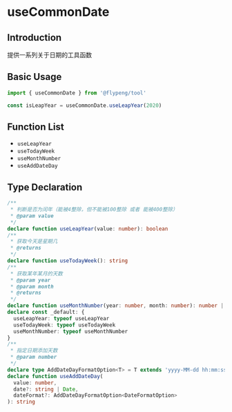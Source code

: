 # useCommonDate

## Introduction

提供一系列关于日期的工具函数

## Basic Usage

```ts
import { useCommonDate } from '@flypeng/tool'

const isLeapYear = useCommonDate.useLeapYear(2020)
```

## Function List

- `useLeapYear`
- `useTodayWeek`
- `useMonthNumber`
- `useAddDateDay`

## Type Declaration

```ts
/**
 * 判断是否为闰年（能被4整除，但不能被100整除 或者 能被400整除）
 * @param value
 */
declare function useLeapYear(value: number): boolean
/**
 * 获取今天是星期几
 * @returns
 */
declare function useTodayWeek(): string
/**
 * 获取某年某月的天数
 * @param year
 * @param month
 * @returns
 */
declare function useMonthNumber(year: number, month: number): number | undefined
declare const _default: {
  useLeapYear: typeof useLeapYear
  useTodayWeek: typeof useTodayWeek
  useMonthNumber: typeof useMonthNumber
}
/**
 * 指定日期添加天数
 * @param number
 */
declare type AddDateDayFormatOption<T> = T extends 'yyyy-MM-dd hh:mm:ss' | 'yyyy-MM-dd' | 'yyyy/MM/dd' ? T : never
declare function useAddDateDay(
  value: number,
  date?: string | Date,
  dateFormat?: AddDateDayFormatOption<DateFormatOption>
): string
```

